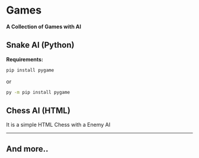 # Games

**A Collection of Games with AI**

## Snake AI (Python)

**Requirements:**

```bash
pip install pygame
```
or 
```bash
py -m pip install pygame
```

## Chess AI (HTML)

It is a simple HTML Chess with a Enemy AI
****
## And more..
